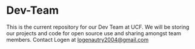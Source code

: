 # Dev-Team
This is the current repository for our Dev Team at UCF. We will be storing our projects and code for open source use and sharing amongst team members.
Contact Logen at logenautry2004@gmail.com
